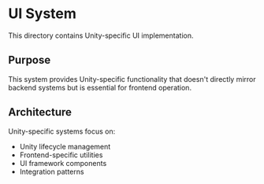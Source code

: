 # UI System

This directory contains Unity-specific UI implementation.

## Purpose

This system provides Unity-specific functionality that doesn't directly mirror backend systems but is essential for frontend operation.

## Architecture

Unity-specific systems focus on:
- Unity lifecycle management
- Frontend-specific utilities
- UI framework components
- Integration patterns
